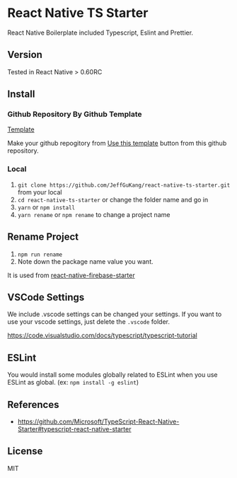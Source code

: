 # React Native TS Starter

React Native Boilerplate included Typescript, Eslint and Prettier.

## Version

Tested in React Native > 0.60RC

## Install

### Github Repository By Github Template

[Template](https://github.com/JeffGuKang/react-native-ts-starter/generate)

Make your github repogitory from [Use this template](https://github.com/JeffGuKang/react-native-ts-starter/generate) button from this github repository.

### Local

1. `git clone https://github.com/JeffGuKang/react-native-ts-starter.git` from your local
2. `cd react-native-ts-starter` or change the folder name and go in
3. `yarn` or `npm install`
4. `yarn rename` or `npm rename` to change a project name

## Rename Project

1. `npm run rename`
2. Note down the package name value you want.

It is used from
[react-native-firebase-starter](https://github.com/invertase/react-native-firebase-starter)

## VSCode Settings

We include .vscode settings can be changed your settings.
If you want to use your vscode settings, just delete the `.vscode` folder.

https://code.visualstudio.com/docs/typescript/typescript-tutorial

## ESLint

You would install some modules globally related to ESLint when you use ESLint as global. (ex: `npm install -g eslint`)

## References

- <https://github.com/Microsoft/TypeScript-React-Native-Starter#typescript-react-native-starter>

## License

MIT